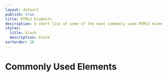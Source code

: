 ```yaml
---
layout: default
publish: true
title: HTML5 Elements
description: A short list of some of the most commonly used HTML5 elements.
styles:
  title: black
  description: black 
sortorder: 20
---
```

# Commonly Used Elements

